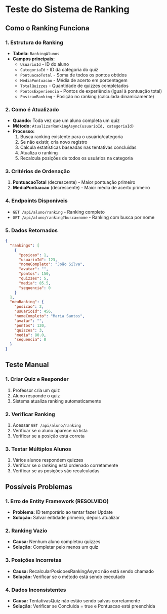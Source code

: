 # Teste do Sistema de Ranking

## Como o Ranking Funciona

### 1. **Estrutura do Ranking**
- **Tabela:** `RankingAlunos`
- **Campos principais:**
  - `UsuarioId` - ID do aluno
  - `CategoriaId` - ID da categoria do quiz
  - `PontuacaoTotal` - Soma de todos os pontos obtidos
  - `MediaPontuacao` - Média de acerto em porcentagem
  - `TotalQuizzes` - Quantidade de quizzes completados
  - `PontosExperiencia` - Pontos de experiência (igual à pontuação total)
  - `PosicaoRanking` - Posição no ranking (calculada dinamicamente)

### 2. **Como é Atualizado**
- **Quando:** Toda vez que um aluno completa um quiz
- **Método:** `AtualizarRankingAsync(usuarioId, categoriaId)`
- **Processo:**
  1. Busca ranking existente para o usuário/categoria
  2. Se não existir, cria novo registro
  3. Calcula estatísticas baseadas nas tentativas concluídas
  4. Atualiza o ranking
  5. Recalcula posições de todos os usuários na categoria

### 3. **Critérios de Ordenação**
1. **PontuacaoTotal** (decrescente) - Maior pontuação primeiro
2. **MediaPontuacao** (decrescente) - Maior média de acerto primeiro

### 4. **Endpoints Disponíveis**
- `GET /api/aluno/ranking` - Ranking completo
- `GET /api/aluno/ranking?busca=nome` - Ranking com busca por nome

### 5. **Dados Retornados**
```json
{
  "rankings": [
    {
      "posicao": 1,
      "usuarioId": 123,
      "nomeCompleto": "João Silva",
      "avatar": "",
      "pontos": 150,
      "quizzes": 5,
      "media": 85.5,
      "sequencia": 0
    }
  ],
  "meuRanking": {
    "posicao": 2,
    "usuarioId": 456,
    "nomeCompleto": "Maria Santos",
    "avatar": "",
    "pontos": 120,
    "quizzes": 3,
    "media": 80.0,
    "sequencia": 0
  }
}
```

## Teste Manual

### 1. **Criar Quiz e Responder**
1. Professor cria um quiz
2. Aluno responde o quiz
3. Sistema atualiza ranking automaticamente

### 2. **Verificar Ranking**
1. Acessar `GET /api/aluno/ranking`
2. Verificar se o aluno aparece na lista
3. Verificar se a posição está correta

### 3. **Testar Múltiplos Alunos**
1. Vários alunos respondem quizzes
2. Verificar se o ranking está ordenado corretamente
3. Verificar se as posições são recalculadas

## Possíveis Problemas

### 1. **Erro de Entity Framework (RESOLVIDO)**
- **Problema:** ID temporário ao tentar fazer Update
- **Solução:** Salvar entidade primeiro, depois atualizar

### 2. **Ranking Vazio**
- **Causa:** Nenhum aluno completou quizzes
- **Solução:** Completar pelo menos um quiz

### 3. **Posições Incorretas**
- **Causa:** RecalcularPosicoesRankingAsync não está sendo chamado
- **Solução:** Verificar se o método está sendo executado

### 4. **Dados Inconsistentes**
- **Causa:** TentativasQuiz não estão sendo salvas corretamente
- **Solução:** Verificar se Concluida = true e Pontuacao está preenchida

